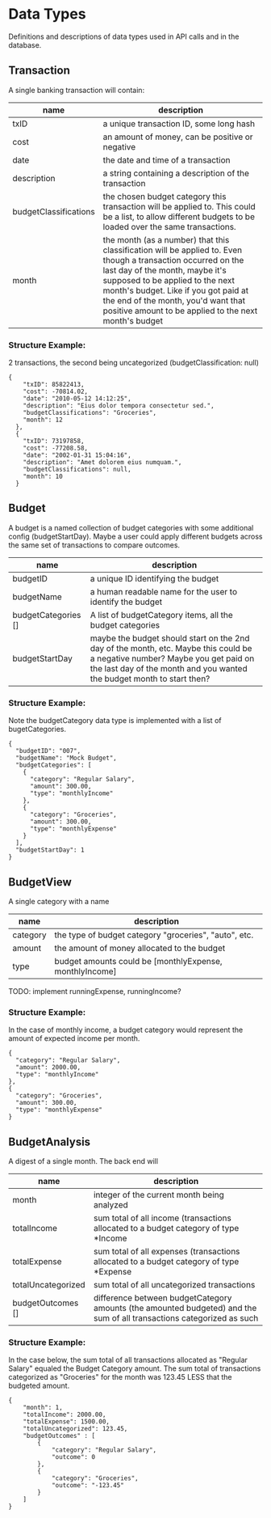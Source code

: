 # Data Types

Definitions and descriptions of data types used in API calls and in the database.

## Transaction
A single banking transaction will contain:

| name                  | description                                                                                                                                                                                                                                                                                                                |
|-----------------------|----------------------------------------------------------------------------------------------------------------------------------------------------------------------------------------------------------------------------------------------------------------------------------------------------------------------------|
| txID                  | a unique transaction ID, some long hash                                                                                                                                                                                                                                                                                    |
| cost                  | an amount of money, can be positive or negative                                                                                                                                                                                                                                                                            |
| date                  | the date and time of a transaction                                                                                                                                                                                                                                                                                         |
| description           | a string containing a description of the transaction                                                                                                                                                                                                                                                                       |
| budgetClassifications | the chosen budget category this transaction will be applied to. This could be a list, to allow different budgets to be loaded over the same transactions.                                                                                                                                                                  |
| month                 | the month (as a number) that this classification will be applied to. Even though a transaction occurred on the last day of the month, maybe it's supposed to be applied to the next month's budget. Like if you got paid at the end of the month, you'd want that positive amount to be applied to the next month's budget |

### Structure Example:
2 transactions, the second being uncategorized (budgetClassification: null)
```
{
    "txID": 85822413,
    "cost": -70814.02,
    "date": "2010-05-12 14:12:25",
    "description": "Eius dolor tempora consectetur sed.",
    "budgetClassifications": "Groceries",
    "month": 12
  },
  {
    "txID": 73197858,
    "cost": -77208.58,
    "date": "2002-01-31 15:04:16",
    "description": "Amet dolorem eius numquam.",
    "budgetClassifications": null,
    "month": 10
  }

```

## Budget
A budget is a named collection of budget categories with some additional config (budgetStartDay). Maybe a user could apply different budgets across the same set of transactions to compare outcomes.

| name                | description                                                                                                                                                                                           |
|---------------------|-------------------------------------------------------------------------------------------------------------------------------------------------------------------------------------------------------|
| budgetID            | a unique ID identifying the budget                                                                                                                                                                    |
| budgetName          | a human readable name for the user to identify the budget                                                                                                                                             |
| budgetCategories [] | A list of budgetCategory items, all the budget categories                                                                                                                                             |
| budgetStartDay      | maybe the budget should start on the 2nd day of the month, etc. Maybe this could be a negative number? Maybe you get paid on the last day of the month and you wanted the budget month to start then? |

### Structure Example:
Note the budgetCategory data type is implemented with a list of bugetCategories.
```
{
  "budgetID": "007",
  "budgetName": "Mock Budget",
  "budgetCategories": [
    {
      "category": "Regular Salary",
      "amount": 300.00,
      "type": "monthlyIncome"
    },
    {
      "category": "Groceries",
      "amount": 300.00,
      "type": "monthlyExpense"
    }
  ],
  "budgetStartDay": 1
}
```
## BudgetView
A single category with a name

| name     | description                                             |
|----------|---------------------------------------------------------|
| category | the type of budget category "groceries", "auto", etc.   |
| amount   | the amount of money allocated to the budget             |
| type     | budget amounts could be [monthlyExpense, monthlyIncome] |

TODO: implement runningExpense, runningIncome?

### Structure Example:
In the case of monthly income, a budget category would represent the amount of expected income per month.
```
{
  "category": "Regular Salary",
  "amount": 2000.00,
  "type": "monthlyIncome"
},
{
  "category": "Groceries",
  "amount": 300.00,
  "type": "monthlyExpense"
}
```

## BudgetAnalysis
A digest of a single month. The back end will

| name               | description                                                                                                           |
|--------------------|-----------------------------------------------------------------------------------------------------------------------|
| month              | integer of the current month being analyzed                                                                           |
| totalIncome        | sum total of all income (transactions allocated to a budget category of type *Income                                  |
| totalExpense       | sum total of all expenses (transactions allocated to a budget category of type *Expense                               |
| totalUncategorized | sum total of all uncategorized transactions                                                                           |
| budgetOutcomes []  | difference between budgetCategory amounts (the amounted budgeted) and the sum of all transactions categorized as such |

### Structure Example:
In the case below, the sum total of all transactions allocated as "Regular Salary" equaled the Budget Category amount.
The sum total of transactions categorized as "Groceries" for the month was 123.45 LESS that the budgeted amount. 
```
{
    "month": 1,
    "totalIncome": 2000.00,
    "totalExpense": 1500.00,
    "totalUncategorized": 123.45,
    "budgetOutcomes" : [
        {
            "category": "Regular Salary",
            "outcome": 0
        },
        {
            "category": "Groceries",
            "outcome": "-123.45"
        }
    ]
}
```
